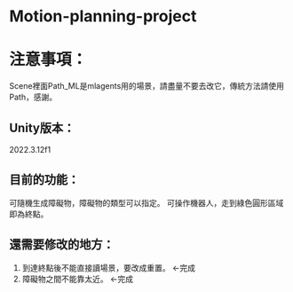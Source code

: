 # Motion-planning-project
# 注意事項：
Scene裡面Path_ML是mlagents用的場景，請盡量不要去改它，傳統方法請使用Path，感謝。

## Unity版本：
2022.3.12f1

## 目前的功能：
可隨機生成障礙物，障礙物的類型可以指定。
可操作機器人，走到綠色圓形區域即為終點。

## 還需要修改的地方：
1. 到達終點後不能直接讀場景，要改成重置。 <-完成
2. 障礙物之間不能靠太近。 <-完成
